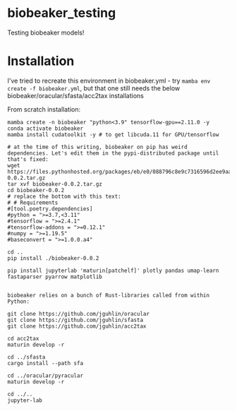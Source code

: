 # biobeaker_testing
Testing biobeaker models!


# Installation

I've tried to recreate this environment in biobeaker.yml - try `mamba env create -f biobeaker.yml`, but that one still needs the below biobeaker/oracular/sfasta/acc2tax installations

From scratch installation:

```
mamba create -n biobeaker "python<3.9" tensorflow-gpu==2.11.0 -y
conda activate biobeaker
mamba install cudatoolkit -y # to get libcuda.11 for GPU/tensorflow

# at the time of this writing, biobeaker on pip has weird dependencies. Let's edit them in the pypi-distributed package until that's fixed:
wget https://files.pythonhosted.org/packages/eb/e0/088796c8e9c7316596d2ee9aaaaea87f03b4273b51467fff4479d54bf267/biobeaker-0.0.2.tar.gz
tar xvf biobeaker-0.0.2.tar.gz
cd biobeaker-0.0.2
# replace the bottom with this text:
# # Requirements
#[tool.poetry.dependencies]
#python = ">=3.7,<3.11"
#tensorflow = ">=2.4.1"
#tensorflow-addons = ">=0.12.1"
#numpy = ">=1.19.5"
#baseconvert = ">=1.0.0.a4"

cd ..
pip install ./biobeaker-0.0.2

pip install jupyterlab 'maturin[patchelf]' plotly pandas umap-learn fastaparser pyarrow matplotlib


biobeaker relies on a bunch of Rust-libraries called from within Python:

git clone https://github.com/jguhlin/oracular
git clone https://github.com/jguhlin/sfasta
git clone https://github.com/jguhlin/acc2tax

cd acc2tax
maturin develop -r

cd ../sfasta
cargo install --path sfa

cd ../oracular/pyracular
maturin develop -r

cd ../..
jupyter-lab

```

